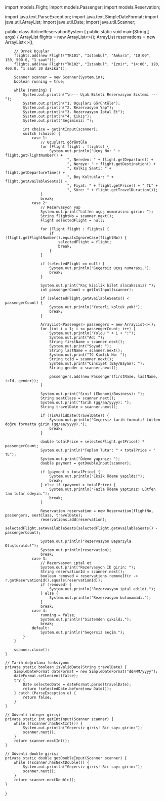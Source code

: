 import models.Flight;
import models.Passenger;
import models.Reservation;

import java.text.ParseException;
import java.text.SimpleDateFormat;
import java.util.ArrayList;
import java.util.Date;
import java.util.Scanner;

public class AirlineReservationSystem {
    public static void main(String[] args) {
        ArrayList<Flight> flights = new ArrayList<>();
        ArrayList<Reservation> reservations = new ArrayList<>();

        // Örnek Uçuşlar
        flights.add(new Flight("TK101", "Istanbul", "Ankara", "10:00", 150, 500.0, "1 saat"));
        flights.add(new Flight("TK102", "Istanbul", "Izmir", "14:00", 120, 400.0, "1 saat 30 dakika"));

        Scanner scanner = new Scanner(System.in);
        boolean running = true;

        while (running) {
            System.out.println("\n--- Uçak Bileti Rezervasyon Sistemi ---");
            System.out.println("1. Uçuşları Görüntüle");
            System.out.println("2. Rezervasyon Yap");
            System.out.println("3. Rezervasyon İptal Et");
            System.out.println("4. Çıkış");
            System.out.print("Seçiminiz: ");

            int choice = getIntInput(scanner);
            switch (choice) {
                case 1:
                    // Uçuşları görüntüle
                    for (Flight flight : flights) {
                        System.out.println("Uçuş No: " + flight.getFlightNumber() +
                                ", Nereden: " + flight.getDeparture() +
                                ", Nereye: " + flight.getDestination() +
                                ", Kalkış Saati: " + flight.getDepartureTime() +
                                ", Boş Koltuklar: " + flight.getAvailableSeats() +
                                ", Fiyat: " + flight.getPrice() + " TL" +
                                ", Süre: " + flight.getTravelDuration());
                    }
                    break;
                case 2:
                    // Rezervasyon yap
                    System.out.print("Lütfen uçuş numarasını girin: ");
                    String flightNo = scanner.next();
                    Flight selectedFlight = null;

                    for (Flight flight : flights) {
                        if (flight.getFlightNumber().equalsIgnoreCase(flightNo)) {
                            selectedFlight = flight;
                            break;
                        }
                    }

                    if (selectedFlight == null) {
                        System.out.println("Geçersiz uçuş numarası.");
                        break;
                    }

                    System.out.print("Kaç kişilik bilet alacaksınız? ");
                    int passengerCount = getIntInput(scanner);

                    if (selectedFlight.getAvailableSeats() < passengerCount) {
                        System.out.println("Yeterli koltuk yok!");
                        break;
                    }

                    ArrayList<Passenger> passengers = new ArrayList<>();
                    for (int i = 1; i <= passengerCount; i++) {
                        System.out.println("Yolcu " + i + ":");
                        System.out.print("Ad: ");
                        String firstName = scanner.next();
                        System.out.print("Soyad: ");
                        String lastName = scanner.next();
                        System.out.print("TC Kimlik No: ");
                        String tcId = scanner.next();
                        System.out.print("Cinsiyet (Bay/Bayan): ");
                        String gender = scanner.next();

                        passengers.add(new Passenger(firstName, lastName, tcId, gender));
                    }

                    System.out.print("Sınıf (Ekonomi/Business): ");
                    String seatClass = scanner.next();
                    System.out.print("Tarih (gg/aa/yyyy): ");
                    String travelDate = scanner.next();

                    if (!isValidDate(travelDate)) {
                        System.out.println("Geçersiz tarih formatı! Lütfen doğru formatta girin (gg/aa/yyyy).");
                        break;
                    }

                    double totalPrice = selectedFlight.getPrice() * passengerCount;
                    System.out.println("Toplam Tutar: " + totalPrice + " TL");
                    System.out.print("Ödeme yapınız: ");
                    double payment = getDoubleInput(scanner);

                    if (payment < totalPrice) {
                        System.out.println("Eksik ödeme yapıldı!");
                        break;
                    } else if (payment > totalPrice) {
                        System.out.println("Fazla ödeme yaptınız! Lütfen tam tutar ödeyin.");
                        break;
                    }

                    Reservation reservation = new Reservation(flightNo, passengers, seatClass, travelDate);
                    reservations.add(reservation);
                    selectedFlight.setAvailableSeats(selectedFlight.getAvailableSeats() - passengerCount);

                    System.out.println("Rezervasyon Başarıyla Oluşturuldu!");
                    System.out.println(reservation);
                    break;
                case 3:
                    // Rezervasyon iptal et
                    System.out.print("Rezervasyon ID girin: ");
                    String reservationId = scanner.next();
                    boolean removed = reservations.removeIf(r -> r.getReservationId().equals(reservationId));
                    if (removed) {
                        System.out.println("Rezervasyon iptal edildi.");
                    } else {
                        System.out.println("Rezervasyon bulunamadı.");
                    }
                    break;
                case 4:
                    running = false;
                    System.out.println("Sistemden çıkıldı.");
                    break;
                default:
                    System.out.println("Geçersiz seçim.");
            }
        }

        scanner.close();
    }

    // Tarih doğrulama fonksiyonu
    private static boolean isValidDate(String travelDate) {
        SimpleDateFormat dateFormat = new SimpleDateFormat("dd/MM/yyyy");
        dateFormat.setLenient(false);
        try {
            Date selectedDate = dateFormat.parse(travelDate);
            return !selectedDate.before(new Date());
        } catch (ParseException e) {
            return false;
        }
    }

    // Güvenli integer girişi
    private static int getIntInput(Scanner scanner) {
        while (!scanner.hasNextInt()) {
            System.out.println("Geçersiz giriş! Bir sayı girin:");
            scanner.next();
        }
        return scanner.nextInt();
    }

    // Güvenli double girişi
    private static double getDoubleInput(Scanner scanner) {
        while (!scanner.hasNextDouble()) {
            System.out.println("Geçersiz giriş! Bir sayı girin:");
            scanner.next();
        }
        return scanner.nextDouble();
    }
}
